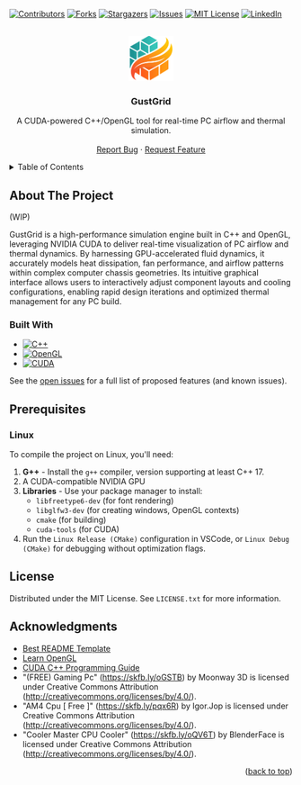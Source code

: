 <!-- Improved compatibility of back to top link: See: https://github.com/othneildrew/Best-README-Template/pull/73 -->
<a id="readme-top"></a>
<!--
*** Thanks for checking out the Best-README-Template. If you have a suggestion
*** that would make this better, please fork the repo and create a pull request
*** or simply open an issue with the tag "enhancement".
*** Don't forget to give the project a star!
*** Thanks again! Now go create something AMAZING! :D
-->



<!-- PROJECT SHIELDS -->
<!--
*** I'm using markdown "reference style" links for readability.
*** Reference links are enclosed in brackets [ ] instead of parentheses ( ).
*** See the bottom of this document for the declaration of the reference variables
*** for contributors-url, forks-url, etc. This is an optional, concise syntax you may use.
*** https://www.markdownguide.org/basic-syntax/#reference-style-links
-->
[![Contributors][contributors-shield]][contributors-url]
[![Forks][forks-shield]][forks-url]
[![Stargazers][stars-shield]][stars-url]
[![Issues][issues-shield]][issues-url]
[![MIT License][license-shield]][license-url]
[![LinkedIn][linkedin-shield]][linkedin-url]



<!-- PROJECT LOGO -->
<br />
<div align="center">

<a href="https://github.com/josephHelfenbein/recapgrid">
    <img src="src/textures/gustgrid.svg" alt="Logo" width="80" height="80">
  </a>

<h3 align="center">GustGrid</h3>

  <p align="center">
    A CUDA-powered C++/OpenGL tool for real-time PC airflow and thermal simulation.
    <br />
    <br />
    <a href="https://github.com/josephHelfenbein/GustGrid/issues/new?labels=bug&template=bug-report---.md">Report Bug</a>
    ·
    <a href="https://github.com/josephHelfenbein/GustGrid/issues/new?labels=enhancement&template=feature-request---.md">Request Feature</a>
  </p>
</div>



<!-- TABLE OF CONTENTS -->
<details>
  <summary>Table of Contents</summary>
  <ol>
    <li><a href="#about-the-project">About The Project</a></li>
    <li><a href="#prerequisites">Prerequisites</a></li>
    <li><a href="#license">License</a></li>
    <li><a href="#acknowledgments">Acknowledgments</a></li>
  </ol>
</details>



<!-- ABOUT THE PROJECT -->
## About The Project

(WIP)

GustGrid is a high-performance simulation engine built in C++ and OpenGL, leveraging NVIDIA CUDA to deliver real-time visualization of PC airflow and thermal dynamics. By harnessing GPU-accelerated fluid dynamics, it accurately models heat dissipation, fan performance, and airflow patterns within complex computer chassis geometries. Its intuitive graphical interface allows users to interactively adjust component layouts and cooling configurations, enabling rapid design iterations and optimized thermal management for any PC build.

### Built With

* [![C++][C++]][c++-url]
* [![OpenGL][OpenGL]][OpenGL-url]
* [![CUDA][CUDA]][CUDA-url]



See the [open issues](https://github.com/josephHelfenbein/GustGrid/issues) for a full list of proposed features (and known issues).

## Prerequisites

### Linux

To compile the project on Linux, you'll need:
1. **G++** - Install the `g++` compiler, version supporting at least C++ 17.
2. A CUDA-compatible NVIDIA GPU
3. **Libraries** - Use your package manager to install:
    - `libfreetype6-dev` (for font rendering)
    - `libglfw3-dev` (for creating windows, OpenGL contexts)
    - `cmake` (for building)
    - `cuda-tools` (for CUDA)
4. Run the `Linux Release (CMake)` configuration in VSCode, or `Linux Debug (CMake)` for debugging without optimization flags.

<!-- LICENSE -->
## License

Distributed under the MIT License. See `LICENSE.txt` for more information.


<!-- ACKNOWLEDGMENTS -->
## Acknowledgments

* [Best README Template](https://github.com/othneildrew/Best-README-Template)
* [Learn OpenGL](https://learnopengl.com/)
* [CUDA C++ Programming Guide](https://docs.nvidia.com/cuda/cuda-c-programming-guide/index.html)
* "(FREE) Gaming Pc" (https://skfb.ly/oGSTB) by Moonway 3D is licensed under Creative Commons Attribution (http://creativecommons.org/licenses/by/4.0/).
* "AM4 Cpu [ Free ]" (https://skfb.ly/pqx6R) by Igor.Jop is licensed under Creative Commons Attribution (http://creativecommons.org/licenses/by/4.0/).
* "Cooler Master CPU Cooler" (https://skfb.ly/oQV6T) by BlenderFace is licensed under Creative Commons Attribution (http://creativecommons.org/licenses/by/4.0/).


<p align="right">(<a href="#readme-top">back to top</a>)</p>



<!-- MARKDOWN LINKS & IMAGES -->
<!-- https://www.markdownguide.org/basic-syntax/#reference-style-links -->
[contributors-shield]: https://img.shields.io/github/contributors/josephHelfenbein/GustGrid.svg?style=for-the-badge
[contributors-url]: https://github.com/josephHelfenbein/GustGrid/graphs/contributors
[forks-shield]: https://img.shields.io/github/forks/josephHelfenbein/GustGrid.svg?style=for-the-badge
[forks-url]: https://github.com/josephHelfenbein/GustGrid/network/members
[stars-shield]: https://img.shields.io/github/stars/josephHelfenbein/GustGrid.svg?style=for-the-badge
[stars-url]: https://github.com/josephHelfenbein/GustGrid/stargazers
[issues-shield]: https://img.shields.io/github/issues/josephHelfenbein/GustGrid.svg?style=for-the-badge
[issues-url]: https://github.com/josephHelfenbein/GustGrid/issues
[license-shield]: https://img.shields.io/github/license/josephHelfenbein/GustGrid.svg?style=for-the-badge
[license-url]: https://github.com/josephHelfenbein/GustGrid/blob/master/LICENSE.txt
[linkedin-shield]: https://img.shields.io/badge/-LinkedIn-black.svg?style=for-the-badge&logo=linkedin&colorB=555
[linkedin-url]: https://linkedin.com/in/joseph-j-helfenbein
[product-screenshot]: images/screenshot.png
[Next.js]: https://img.shields.io/badge/next.js-000000?style=for-the-badge&logo=nextdotjs&logoColor=white
[Next-url]: https://nextjs.org/
[React.js]: https://img.shields.io/badge/React-20232A?style=for-the-badge&logo=react&logoColor=61DAFB
[React-url]: https://reactjs.org/
[Vue.js]: https://img.shields.io/badge/Vue.js-35495E?style=for-the-badge&logo=vuedotjs&logoColor=4FC08D
[Vue-url]: https://vuejs.org/
[Angular.io]: https://img.shields.io/badge/Angular-DD0031?style=for-the-badge&logo=angular&logoColor=white
[Angular-url]: https://angular.io/
[Svelte.dev]: https://img.shields.io/badge/Svelte-4A4A55?style=for-the-badge&logo=svelte&logoColor=FF3E00
[Svelte-url]: https://svelte.dev/
[Laravel.com]: https://img.shields.io/badge/Laravel-FF2D20?style=for-the-badge&logo=laravel&logoColor=white
[Laravel-url]: https://laravel.com
[Bootstrap.com]: https://img.shields.io/badge/Bootstrap-563D7C?style=for-the-badge&logo=bootstrap&logoColor=white
[Bootstrap-url]: https://getbootstrap.com
[C++]: https://img.shields.io/badge/c++-00599C?logo=cplusplus&style=for-the-badge&logoColor=white
[c++-url]: https://developer.oracle.com/languages/javascript.html
[OpenGL]: https://img.shields.io/badge/opengl-5586A4?logo=opengl&style=for-the-badge&logoColor=white
[OpenGL-url]: https://www.khronos.org/webgl/
[CUDA]: https://img.shields.io/badge/cuda-76B900?logo=nvidia&style=for-the-badge&logoColor=white
[CUDA-url]: https://developer.nvidia.com/cuda-toolkit

